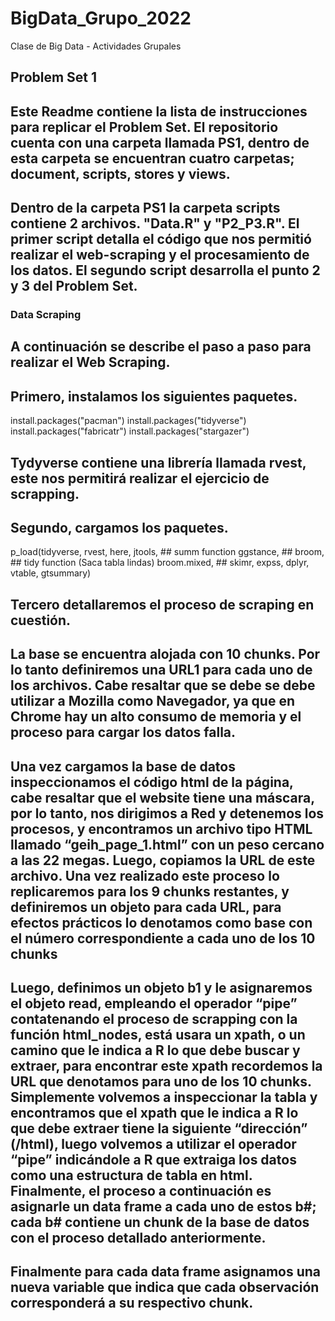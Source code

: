 # BigData_Grupo_2022

 Clase de Big Data - Actividades Grupales

## Problem Set 1

## Este Readme contiene la lista de instrucciones para replicar el Problem Set. El repositorio cuenta con una carpeta llamada PS1, dentro de esta carpeta se encuentran cuatro carpetas; document, scripts, stores y views.

## Dentro de la carpeta PS1 la carpeta scripts contiene 2 archivos. "Data.R" y "P2_P3.R". El primer script detalla el código que nos permitió realizar el web-scraping y el procesamiento de los datos. El segundo script desarrolla el punto 2 y 3 del Problem Set.

### Data Scraping

## A continuación se describe el paso a paso para realizar el Web Scraping.

## Primero, instalamos los siguientes paquetes.

install.packages("pacman")
install.packages("tidyverse")
install.packages("fabricatr")
install.packages("stargazer")

## Tydyverse contiene una librería llamada rvest, este nos permitirá realizar el ejercicio de scrapping.

## Segundo, cargamos los paquetes.

p_load(tidyverse,
       rvest,
       here,
       jtools, ## summ function
       ggstance, ## 
       broom, ## tidy function (Saca tabla lindas)
       broom.mixed, ##
       skimr,
       expss,
       dplyr,
       vtable,
       gtsummary) 
       
## Tercero detallaremos el proceso de scraping en cuestión.

## La base se encuentra alojada con 10 chunks. Por lo tanto definiremos una URL1 para cada uno de los archivos. Cabe resaltar que se debe se debe utilizar a Mozilla como Navegador, ya que en Chrome hay un alto consumo de memoria y el proceso para cargar los datos falla.

## Una vez cargamos la base de datos inspeccionamos el código html de la página, cabe resaltar que el website tiene una máscara, por lo tanto, nos dirigimos a Red y detenemos los procesos, y encontramos un archivo tipo HTML llamado “geih_page_1.html” con un peso cercano a las 22 megas. Luego, copiamos la URL de este archivo. Una vez realizado este proceso lo replicaremos para los 9 chunks restantes, y definiremos un objeto para cada URL, para efectos prácticos lo denotamos como base con el número correspondiente a cada uno de los 10 chunks

## Luego, definimos un objeto b1 y le asignaremos el objeto read, empleando el operador “pipe” contatenando el proceso de scrapping  con la función html_nodes, está usara un xpath, o un camino que le indica a R lo que debe buscar y extraer, para encontrar este xpath recordemos la URL que denotamos para uno de los 10 chunks. Simplemente volvemos a inspeccionar la tabla y encontramos que el xpath que le indica a R lo que debe extraer tiene la siguiente “dirección” (/html), luego volvemos a utilizar el operador “pipe” indicándole a R que extraiga los datos como una estructura de tabla en html. Finalmente, el proceso  a continuación es asignarle un data frame a cada uno de estos b#; cada b# contiene un chunk de la base de datos con el proceso detallado anteriormente.

## Finalmente para cada data frame asignamos una nueva variable que indica que cada observación corresponderá a su respectivo chunk. 
